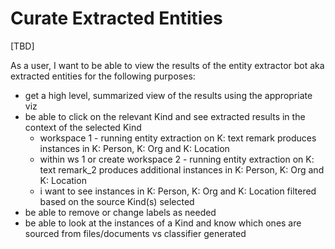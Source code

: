 # Curate Extracted Entities

\[TBD\]

As a user, I want to be able to view the results of the entity extractor bot aka extracted entities for the following purposes:

* get a high level, summarized view of the results using the appropriate viz
* be able to click on the relevant Kind and see extracted results in the context of the selected Kind
  * workspace 1 - running entity extraction on K: text remark produces instances in K: Person, K: Org and K: Location
  * within ws 1 or create workspace 2 - running entity extraction on K: text remark\_2 produces additional instances in K: Person, K: Org and K: Location
  * i want to see instances in K: Person, K: Org and K: Location filtered based on the source Kind\(s\) selected
* be able to remove or change labels as needed
* be able to look at the instances of a Kind and know which ones are sourced from files/documents vs classifier generated

